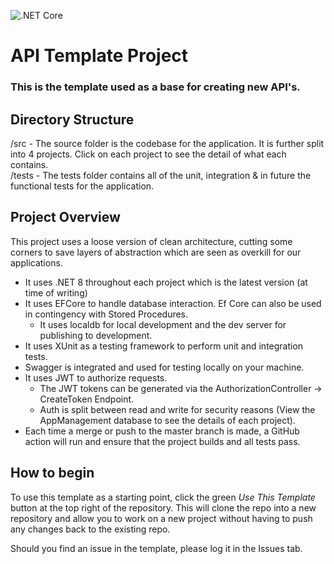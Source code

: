 ![.NET Core](https://github.com/KnowlesLuke/APITemplate/actions/workflows/dotnet.yml/badge.svg)

# API Template Project

### This is the template used as a base for creating new API's.
## Directory Structure

/src - The source folder is the codebase for the application. It is further split into 4 projects. Click on each project to see the detail of what each contains.\
/tests - The tests folder contains all of the unit, integration & in future the functional tests for the application.

## Project Overview
This project uses a loose version of clean architecture, cutting some corners to save layers of abstraction which are seen as overkill for our applications.

- It uses .NET 8 throughout each project which is the latest version (at time of writing)
- It uses EFCore to handle database interaction. Ef Core can also be used in contingency with Stored Procedures.
  - It uses localdb for local development and the dev server for publishing to development.
- It uses XUnit as a testing framework to perform unit and integration tests.
- Swagger is integrated and used for testing locally on your machine.
- It uses JWT to authorize requests.
  - The JWT tokens can be generated via the AuthorizationController -> CreateToken Endpoint.
  - Auth is split between read and write for security reasons (View the AppManagement database to see the details of each project).
- Each time a merge or push to the master branch is made, a GitHub action will run and ensure that the project builds and all tests pass.

## How to begin
To use this template as a starting point, click the green _Use This Template_ button at the top right of the repository. This will clone the repo into a new repository and allow you to work on a new project without having to push any changes back to the existing repo.

Should you find an issue in the template, please log it in the Issues tab.

